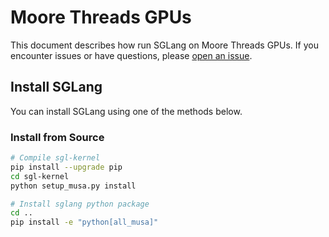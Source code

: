 # Moore Threads GPUs

This document describes how run SGLang on Moore Threads GPUs. If you encounter issues or have questions, please [open an issue](https://github.com/sgl-project/sglang/issues).

## Install SGLang

You can install SGLang using one of the methods below.

### Install from Source

```bash
# Compile sgl-kernel
pip install --upgrade pip
cd sgl-kernel
python setup_musa.py install

# Install sglang python package
cd ..
pip install -e "python[all_musa]"
```